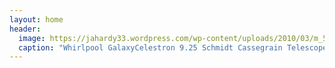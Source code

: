 ```yaml
---
layout: home
header:
  image: https://jahardy33.wordpress.com/wp-content/uploads/2010/03/m_51.jpg
  caption: "Whirlpool GalaxyCelestron 9.25 Schmidt Cassegrain Telescope, Camera: SBIG ST-6b, Mount: Losmandy G11, Exposure: 5 minutes"
---
```

